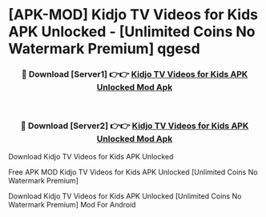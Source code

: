 # [APK-MOD] Kidjo TV  Videos for Kids APK Unlocked - [Unlimited Coins No Watermark Premium] qgesd



<div align="center">
<h3>🔴 Download [Server1] 👉👉 <a href="https://momento.my/?title=Kidjo_TV__Videos_for_Kids_APK_Unlocked">Kidjo TV  Videos for Kids APK Unlocked Mod Apk</a></h3><br>

<h3>🔴 Download [Server2] 👉👉 <a href="https://momento.my/?title=Kidjo_TV__Videos_for_Kids_APK_Unlocked">Kidjo TV  Videos for Kids APK Unlocked Mod Apk</a></h3>
</div>



Download Kidjo TV  Videos for Kids APK Unlocked 

Free APK MOD Kidjo TV  Videos for Kids APK Unlocked [Unlimited Coins No Watermark Premium]

Download Kidjo TV  Videos for Kids APK Unlocked [Unlimited Coins No Watermark Premium] Mod For Android
